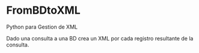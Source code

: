# FromBDtoXML

Python para Gestion de XML

Dado una consulta a una BD crea un XML por cada registro resultante de la consulta.
